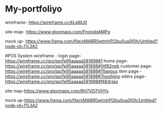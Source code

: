 # My-portfoliyo
wireframe- https://wireframe.cc/kLpMJ0



site-map- https://www.gloomaps.com/FromdoAMPg



mock up- https://www.figma.com/file/sMABR0wtmhPl2bu0uaSf0h/Untitled?node-id=1%3A2


#POS System
wireframe -
login page-https://wireframe.cc/pro/pp/fe95aaaaa581898#1
home page-https://wireframe.cc/pro/pp/fe95aaaaa581898#0tf82nqb
customer page-https://wireframe.cc/pro/pp/fe95aaaaa581898#11lapgus
item page -https://wireframe.cc/pro/pp/fe95aaaaa581898#7noohjmx
oders page-https://wireframe.cc/pro/pp/fe95aaaaa581898#f484rlaq

site map-https://www.gloomaps.com/RH7VD7VHYs


mock up-https://www.figma.com/file/sMABR0wtmhPl2bu0uaSf0h/Untitled?node-id=1%3A2
